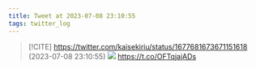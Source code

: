 ```yaml
---
title: Tweet at 2023-07-08 23:10:55
tags: twitter_log
---
```


> [!CITE] https://twitter.com/kaisekiriu/status/1677681673671151618 (2023-07-08 23:10:55)
> ![](https://twitter.com/kaisekiriu/status/1677681673671151618)
> https://t.co/OFTqjajADs
